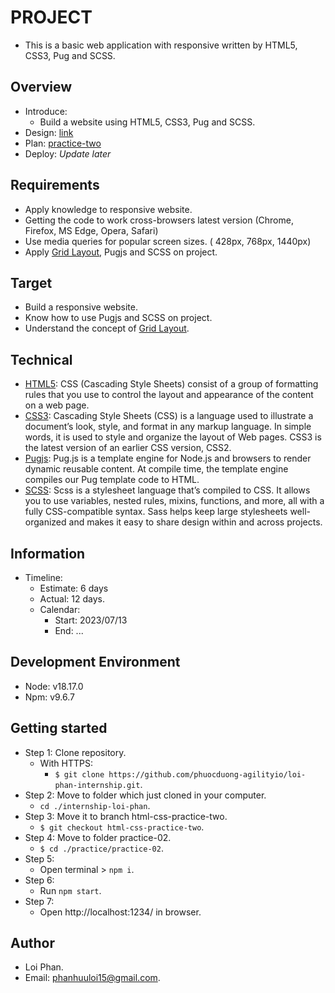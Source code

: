 # PROJECT

- This is a basic web application with responsive written by HTML5, CSS3, Pug and SCSS.

## Overview

- Introduce:
  - Build a website using HTML5, CSS3, Pug and SCSS.
- Design: [link](<https://www.figma.com/file/Q0oRUMv9ESYXfsIZjJXJn8/Food-Hut-(-Food-Ordering-Responsive-Design)-(Community)>)
- Plan: [practice-two](https://docs.google.com/document/d/1h43ur7SoS9SYnvJJ75ajS7sq4lzrROyQvuVCrFlXoXk/edit?usp=sharing)
- Deploy: _Update later_

## Requirements

- Apply knowledge to responsive website.
- Getting the code to work cross-browsers latest version (Chrome, Firefox, MS Edge, Opera, Safari)
- Use media queries for popular screen sizes. ( 428px, 768px, 1440px)
- Apply [Grid Layout](https://www.w3schools.com/css/css_grid.asp), Pugjs and SCSS on project.

## Target

- Build a responsive website.
- Know how to use Pugjs and SCSS on project.
- Understand the concept of [Grid Layout](https://www.w3schools.com/css/css_grid.asp).

## Technical

- [HTML5](https://www.tutorialspoint.com/html5/html5_overview.htm): CSS (Cascading Style Sheets) consist of a group of formatting rules that you use to control the layout and appearance of the content on a web page.
- [CSS3](https://www.htmlgoodies.com/html5/an-overview-of-css3/): Cascading Style Sheets (CSS) is a language used to illustrate a document’s look, style, and format in any markup language. In simple words, it is used to style and organize the layout of Web pages. CSS3 is the latest version of an earlier CSS version, CSS2.
- [Pugjs](https://pugjs.org/api/getting-started.html): Pug.js is a template engine for Node.js and browsers to render dynamic reusable content. At compile time, the template engine compiles our Pug template code to HTML.
- [SCSS](https://sass-lang.com/): Scss is a stylesheet language that’s compiled to CSS. It allows you to use variables, nested rules, mixins, functions, and more, all with a fully CSS-compatible syntax. Sass helps keep large stylesheets well-organized and makes it easy to share design within and across projects.

## Information

- Timeline:
  - Estimate: 6 days
  - Actual: 12 days.
  - Calendar:
    - Start: 2023/07/13
    - End: ...

## Development Environment

- Node: v18.17.0
- Npm: v9.6.7

## Getting started

- Step 1: Clone repository.
  - With HTTPS:
    - `$ git clone https://github.com/phuocduong-agilityio/loi-phan-internship.git`.
- Step 2: Move to folder which just cloned in your computer.
  - `cd ./internship-loi-phan`.
- Step 3: Move it to branch html-css-practice-two.
  - `$ git checkout html-css-practice-two`.
- Step 4: Move to folder practice-02.
  - `$ cd ./practice/practice-02`.
- Step 5:
  - Open terminal > `npm i`.
- Step 6:
  - Run `npm start`.
- Step 7:
  - Open http://localhost:1234/ in browser.

## Author

- Loi Phan.
- Email: [phanhuuloi15@gmail.com](phanhuuloi15@gmail.com).

